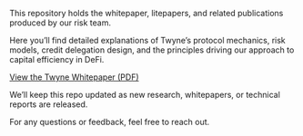 This repository holds the whitepaper, litepapers, and related publications produced by our risk team.

Here you’ll find detailed explanations of Twyne’s protocol mechanics, risk models, credit delegation design, and the principles driving our approach to capital efficiency in DeFi.

[View the Twyne Whitepaper (PDF)](Twyne_V1_Whitepaper.pdf?raw=true)

We’ll keep this repo updated as new research, whitepapers, or technical reports are released.

For any questions or feedback, feel free to reach out.
